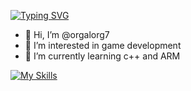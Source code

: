 <a href="https://git.io/typing-svg"><img src="https://readme-typing-svg.demolab.com?font=Quicksand&weight=900&size=35&pause=1000&color=FF0000&center=true&vCenter=true&random=false&width=435&lines=HI+my+name+is+nehad++%E2%9C%A8" alt="Typing SVG" /></a>
- 👋 Hi, I’m @orgalorg7
- 👀 I’m interested in game development
- 🌱 I’m currently learning c++ and ARM

[![My Skills](https://skillicons.dev/icons?i=js,html,css,wasm)](https://skillicons.dev)



<!---
orgalorg7/orgalorg7 is a ✨ special ✨ repository because its `README.md` (this file) appears on your GitHub profile.
You can click the Preview link to take a look at your changes.
--->
